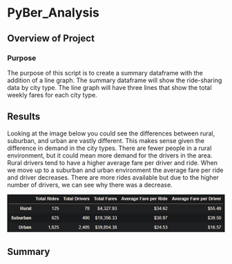 # PyBer_Analysis

## Overview of Project
### Purpose

The purpose of this script is to create a summary dataframe with the addition of a line graph. The summary dataframe will show the ride-sharing data by city type. The line graph will have three lines that show the total weekly fares for each city type.

## Results


Looking at the image below you could see the differences between rural, suburban, and urban are vastly different. This makes sense given the difference in demand in the city types. There are fewer people in a rural environment, but it could mean more demand for the drivers in the area. Rural drivers tend to have a higher average fare per driver and ride. When we move up to a suburban and urban environment the average fare per ride and driver decreases. There are more rides available but due to the higher number of drivers, we can see why there was a decrease.

![pyber_summary_df]( https://github.com/Robeliom15/PyBer_Analysis/blob/main/Resources/pyber_summary_df.png?raw=true)

## Summary


